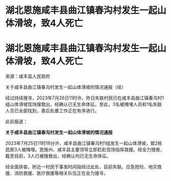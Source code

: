 # 湖北恩施咸丰县曲江镇春沟村发生一起山体滑坡，致4人死亡

# 湖北恩施咸丰县曲江镇春沟村发生一起山体滑坡，致4人死亡

来源：咸丰县人民政府

关于咸丰县曲江镇春沟村发生一起山体滑坡的情况通报（续）

经过持续搜寻，2023年7月26日11时许，昨日失联村民已在咸丰县曲江镇春沟村1组山体滑坡现场搜救出，经确认已无生命体征。至此，3名被掩埋人员和1名失联人员已全部找到，善后处置工作正在有序进行。

此前报道：

**关于咸丰县曲江镇春沟村发生一起山体滑坡的情况通报**

2023年7月25日11时18分许，咸丰县曲江镇春沟村1组发生一起山体滑坡，致2栋民房3人被掩埋。恩施州、咸丰县主要领导立即赶赴现场指挥救援。经全力搜救，截至目前，3人已被搜救出，经确认均已无生命体征。

经全面排查，附近一村民于事发时间段经过此处，目前失联。应急抢险、地灾救援、消防救援、医疗救援等相关队伍正在全力搜寻。

